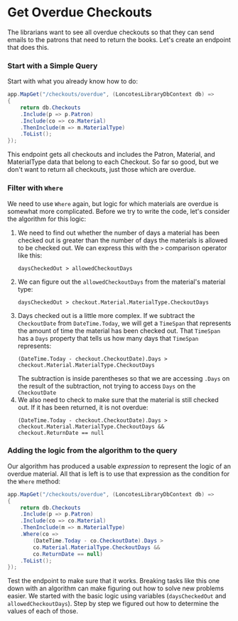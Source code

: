 # Get Overdue Checkouts
The librarians want to see all overdue checkouts so that they can send emails to the patrons that need to return the books. Let's create an endpoint that does this.

### Start with a Simple Query

Start with what you already know how to do:
``` csharp
app.MapGet("/checkouts/overdue", (LoncotesLibraryDbContext db) =>
{
    return db.Checkouts
    .Include(p => p.Patron)
    .Include(co => co.Material)
    .ThenInclude(m => m.MaterialType)
    .ToList();
});
```

This endpoint gets all checkouts and includes the Patron, Material, and MaterialType data that belong to each Checkout. So far so good, but we don't want to return all checkouts, just those which are overdue. 

### Filter with `Where`
We need to use `Where` again, but logic for which materials are overdue is somewhat more complicated. Before we try to write the code, let's consider the algorithm for this logic:
1. We need to find out whether the number of days a material has been checked out is greater than the number of days the materials is allowed to be checked out. We can express this with the `>` comparison operator like this:
    ``` 
    daysCheckedOut > allowedCheckoutDays
    ```
1. We can figure out the `allowedCheckoutDays` from the material's material type:
    ```
    daysCheckedOut > checkout.Material.MaterialType.CheckoutDays
    ```
1. Days checked out is a little more complex. If we subtract the `CheckoutDate` from `DateTime.Today`, we will get a `TimeSpan` that represents the amount of time the material has been checked out. That `TimeSpan` has a `Days` property that tells us how many days that `TimeSpan` represents:
    ``` 
    (DateTime.Today - checkout.CheckoutDate).Days > checkout.Material.MaterialType.CheckoutDays
    ```
    The subtraction is inside parentheses so that we are accessing `.Days` on the result of the subtraction, not trying to access `Days` on the `CheckoutDate`
1. We also need to check to make sure that the material is still checked out. If it has been returned, it is not overdue:
    ```
    (DateTime.Today - checkout.CheckoutDate).Days > 
    checkout.Material.MaterialType.CheckoutDays && 
    checkout.ReturnDate == null
    ```

### Adding the logic from the algorithm to the query
Our algorithm has produced a usable _expression_ to represent the logic of an overdue material. All that is left is to use that expression as the condition for the `Where` method:

``` csharp
app.MapGet("/checkouts/overdue", (LoncotesLibraryDbContext db) =>
{
    return db.Checkouts
    .Include(p => p.Patron)
    .Include(co => co.Material)
    .ThenInclude(m => m.MaterialType)
    .Where(co =>
        (DateTime.Today - co.CheckoutDate).Days > 
        co.Material.MaterialType.CheckoutDays &&
        co.ReturnDate == null)
    .ToList();
});
```

Test the endpoint to make sure that it works. Breaking tasks like this one down with an algorithm can make figuring out how to solve new problems easier. We started with the basic logic using variables (`daysCheckedOut` and `allowedCheckoutDays`). Step by step we figured out how to determine the values of each of those.

